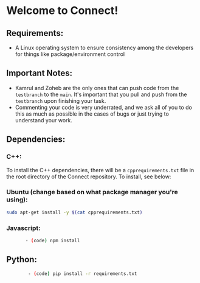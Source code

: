 # Welcome to Connect!

## Requirements:

- A Linux operating system to ensure consistency among the developers for things like package/environment control

## Important Notes:

- Kamrul and Zoheb are the only ones that can push code from the `testbranch` to the `main`. It's important that you pull and push from the `testbranch` upon finishing your task.
- Commenting your code is very underrated, and we ask all of you to do this as much as possible in the cases of bugs or just trying to understand your work.

## Dependencies:

### C++:
To install the C++ dependencies, there will be a `cpprequirements.txt` file in the root directory of the Connect repository. To install, see below:
### Ubuntu (change based on what package manager you're using):
```bash
sudo apt-get install -y $(cat cpprequirements.txt)
```
### Javascript:
```bash
       - (code) npm install
```
## Python:
```bash
        - (code) pip install -r requirements.txt
```
